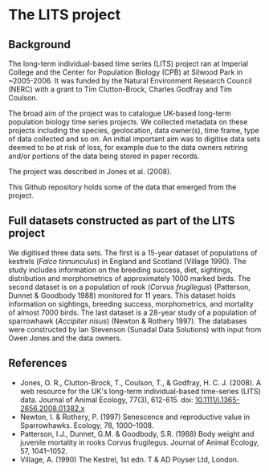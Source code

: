 # The LITS project

## Background

The long-term individual-based time series (LITS) project ran at Imperial College and the Center for Population Biology (CPB) at Silwood Park in ~2005-2006. It was funded by the Natural Environment Research Council (NERC) with a grant to Tim Clutton-Brock, Charles Godfray and Tim Coulson. 

The broad aim of the project was to catalogue UK-based long-term population biology time series projects. We collected metadata on these projects including the species, geolocation, data owner(s), time frame, type of data collected and so on.
An initial important aim was to digitise data sets deemed to be at risk of loss, for example due to the data owners retiring and/or portions of the data being stored in paper records.

The project was described in Jones et al. (2008).

This Github repository holds some of the data that emerged from the project.

## Full datasets constructed as part of the LITS project

We digitised three data sets. The first is a 15-year dataset of populations of kestrels (_Falco tinnunculus_) in England and Scotland (Village 1990). The study includes information on the breeding success, diet, sightings, distribution and morphometrics of approximately 1000 marked birds. The second dataset is on a population of rook (_Corvus frugilegus_) (Patterson, Dunnet & Goodbody 1988) monitored for 11 years. This dataset holds information on sightings, breeding success, morphometrics, and mortality of almost 7000 birds. The last dataset is a 28-year study of a population of sparrowhawk (_Accipiter nisus_) (Newton & Rothery 1997). The databases were constructed by Ian Stevenson (Sunadal Data Solutions) with input from Owen Jones and the data owners.


## References

* Jones, O. R., Clutton-Brock, T., Coulson, T., & Godfray, H. C. J. (2008). A web resource for the UK's long-term individual-based time-series (LITS) data. Journal of Animal Ecology, 77(3), 612-615. doi: [10.1111/j.1365-2656.2008.01382.x](https://dx.doi.org/10.1111/j.1365-2656.2008.01382.x)
* Newton, I. & Rothery, P. (1997) Senescence and reproductive value in Sparrowhawks. Ecology, 78, 1000–1008.
* Patterson, I.J., Dunnet, G.M. & Goodbody, S.R. (1988) Body weight and juvenile mortality in rooks Corvus frugilegus. Journal of Animal Ecology, 57, 1041–1052.
* Village, A. (1990) The Kestrel, 1st edn. T & AD Poyser Ltd, London.
